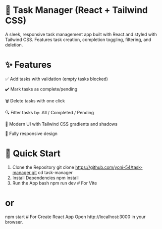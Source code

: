 # 🎯 Task Manager (React + Tailwind CSS)

A sleek, responsive task management app built with React and styled with Tailwind CSS. Features task creation, completion toggling, filtering, and deletion.

# ✨ Features

✅ Add tasks with validation (empty tasks blocked)

✔️ Mark tasks as complete/pending

🗑️ Delete tasks with one click

🔍 Filter tasks by: All / Completed / Pending

🎨 Modern UI with Tailwind CSS gradients and shadows

📱 Fully responsive design

# 🚀 Quick Start

1. Clone the Repository
git clone https://github.com/yoni-54/task-manager.git
cd task-manager
2. Install Dependencies
npm install
3. Run the App
bash
npm run dev  # For Vite
# or
npm start    # For Create React App
Open http://localhost:3000 in your browser.
